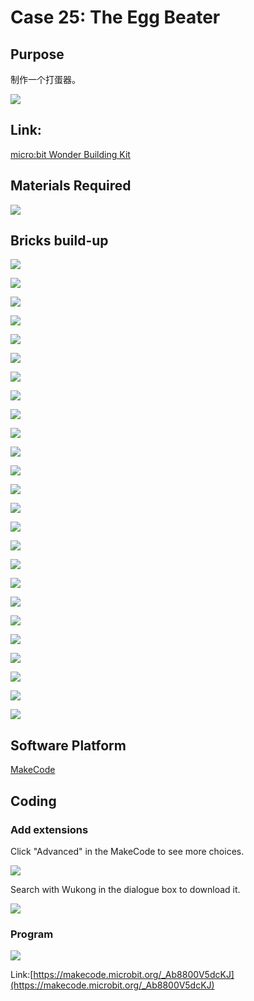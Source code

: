 # Case 25: The Egg Beater
## Purpose
制作一个打蛋器。
 
![](./images/Wonder-Building-Kit-case-25-01.png)

## Link: 

[micro:bit Wonder Building Kit](https://www.elecfreaks.com/micro-bit-wonder-building-kit-without-micro-bit-board.html)

## Materials Required

![](./images/Wonder-Building-Kit-step-case-25-01.png)


## Bricks build-up


![](./images/Wonder-Building-Kit-step-case-25-02.png)

![](./images/Wonder-Building-Kit-step-case-25-03.png)

![](./images/Wonder-Building-Kit-step-case-25-04.png)

![](./images/Wonder-Building-Kit-step-case-25-05.png)

![](./images/Wonder-Building-Kit-step-case-25-06.png)

![](./images/Wonder-Building-Kit-step-case-25-07.png)

![](./images/Wonder-Building-Kit-step-case-25-08.png)

![](./images/Wonder-Building-Kit-step-case-25-09.png)

![](./images/Wonder-Building-Kit-step-case-25-10.png)

![](./images/Wonder-Building-Kit-step-case-25-11.png)

![](./images/Wonder-Building-Kit-step-case-25-12.png)

![](./images/Wonder-Building-Kit-step-case-25-13.png)

![](./images/Wonder-Building-Kit-step-case-25-14.png)

![](./images/Wonder-Building-Kit-step-case-25-15.png)

![](./images/Wonder-Building-Kit-step-case-25-16.png)

![](./images/Wonder-Building-Kit-step-case-25-17.png)

![](./images/Wonder-Building-Kit-step-case-25-18.png)

![](./images/Wonder-Building-Kit-step-case-25-19.png)

![](./images/Wonder-Building-Kit-step-case-25-20.png)

![](./images/Wonder-Building-Kit-step-case-25-21.png)

![](./images/Wonder-Building-Kit-step-case-25-22.png)

![](./images/Wonder-Building-Kit-step-case-25-23.png)

![](./images/Wonder-Building-Kit-step-case-25-24.png)

![](./images/Wonder-Building-Kit-step-case-25-25.png)

![](./images/Wonder-Building-Kit-step-case-25-26.png)

## Software Platform

[MakeCode](https://makecode.microbit.org/)

## Coding
### Add extensions
Click "Advanced" in the MakeCode to see more choices.
 
![](./images/Wonder-Building-Kit-case-21-02.png)

Search with Wukong in the dialogue box to download it. 

![](./images/Wonder-Building-Kit-case-21-03.png)





### Program
 
![](./images/Wonder-Building-Kit-case-25-04.png)

Link:[https://makecode.microbit.org/_Ab8800V5dcKJ](https://makecode.microbit.org/_Ab8800V5dcKJ)

